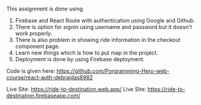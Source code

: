 This assignment is done using 
1. Firebase and React Route with authentication using Google and Github.
2. There is option for signin using username and password but it doesn't work properly.
3. There is also problem in showing ride information in the checkout component page. 
4. Learn new things which is how to put map in the project.
5. Deployment is done by using Firebase deployment. 

Code is given here: https://github.com/Porgramming-Hero-web-course/react-auth-debrajdas8982


Live Site: https://ride-to-destination.web.app/
Live Site: https://ride-to-destination.firebaseapp.com/
